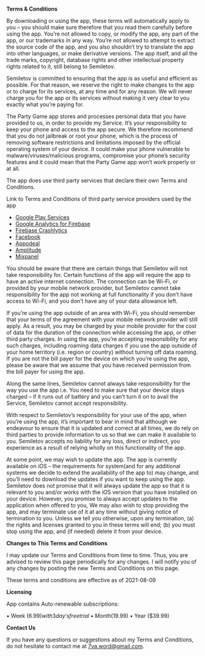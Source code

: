 **Terms & Conditions**

By downloading or using the app, these terms will automatically apply to you – you should make sure therefore that you read them carefully before using the app. You’re not allowed to copy, or modify the app, any part of the app, or our trademarks in any way. You’re not allowed to attempt to extract the source code of the app, and you also shouldn’t try to translate the app into other languages, or make derivative versions. The app itself, and all the trade marks, copyright, database rights and other intellectual property rights related to it, still belong to Semiletov.

Semiletov is committed to ensuring that the app is as useful and efficient as possible. For that reason, we reserve the right to make changes to the app or to charge for its services, at any time and for any reason. We will never charge you for the app or its services without making it very clear to you exactly what you’re paying for.

The Party Game app stores and processes personal data that you have provided to us, in order to provide my Service. It’s your responsibility to keep your phone and access to the app secure. We therefore recommend that you do not jailbreak or root your phone, which is the process of removing software restrictions and limitations imposed by the official operating system of your device. It could make your phone vulnerable to malware/viruses/malicious programs, compromise your phone’s security features and it could mean that the Party Game app won’t work properly or at all.

The app does use third party services that declare their own Terms and Conditions.

Link to Terms and Conditions of third party service providers used by the app

*   [Google Play Services](https://policies.google.com/terms)
*   [Google Analytics for Firebase](https://firebase.google.com/terms/analytics)
*   [Firebase Crashlytics](https://firebase.google.com/terms/crashlytics)
*   [Facebook](https://www.facebook.com/legal/terms/plain_text_terms)
*   [Appodeal](https://www.appodeal.com/home/terms-of-service/)
*   [Amplitude](https://amplitude.com/terms)
*   [Mixpanel](https://mixpanel.com/legal/terms-of-use/)

You should be aware that there are certain things that Semiletov will not take responsibility for. Certain functions of the app will require the app to have an active internet connection. The connection can be Wi-Fi, or provided by your mobile network provider, but Semiletov cannot take responsibility for the app not working at full functionality if you don’t have access to Wi-Fi, and you don’t have any of your data allowance left.

If you’re using the app outside of an area with Wi-Fi, you should remember that your terms of the agreement with your mobile network provider will still apply. As a result, you may be charged by your mobile provider for the cost of data for the duration of the connection while accessing the app, or other third party charges. In using the app, you’re accepting responsibility for any such charges, including roaming data charges if you use the app outside of your home territory (i.e. region or country) without turning off data roaming. If you are not the bill payer for the device on which you’re using the app, please be aware that we assume that you have received permission from the bill payer for using the app.

Along the same lines, Semiletov cannot always take responsibility for the way you use the app i.e. You need to make sure that your device stays charged – if it runs out of battery and you can’t turn it on to avail the Service, Semiletov cannot accept responsibility.

With respect to Semiletov’s responsibility for your use of the app, when you’re using the app, it’s important to bear in mind that although we endeavour to ensure that it is updated and correct at all times, we do rely on third parties to provide information to us so that we can make it available to you. Semiletov accepts no liability for any loss, direct or indirect, you experience as a result of relying wholly on this functionality of the app.

At some point, we may wish to update the app. The app is currently available on iOS – the requirements for system(and for any additional systems we decide to extend the availability of the app to) may change, and you’ll need to download the updates if you want to keep using the app. Semiletov does not promise that it will always update the app so that it is relevant to you and/or works with the iOS version that you have installed on your device. However, you promise to always accept updates to the application when offered to you, We may also wish to stop providing the app, and may terminate use of it at any time without giving notice of termination to you. Unless we tell you otherwise, upon any termination, (a) the rights and licenses granted to you in these terms will end; (b) you must stop using the app, and (if needed) delete it from your device.

**Changes to This Terms and Conditions**

I may update our Terms and Conditions from time to time. Thus, you are advised to review this page periodically for any changes. I will notify you of any changes by posting the new Terms and Conditions on this page.

These terms and conditions are effective as of 2021-08-09

**Licensing**

App contains Auto-renewable subscriptions:

•  Week ($6.99) with 3 day's free trial
•  Month ($19.99) 
•  Year ($39.99)

**Contact Us**

If you have any questions or suggestions about my Terms and Conditions, do not hesitate to contact me at 7va.word@gmail.com.
